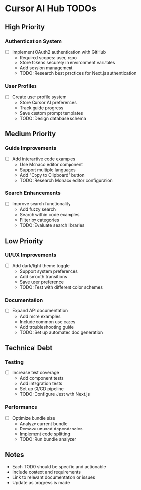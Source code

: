 # Cursor AI Hub TODOs

## High Priority

### Authentication System

- [ ] Implement OAuth2 authentication with GitHub
  - Required scopes: user, repo
  - Store tokens securely in environment variables
  - Add session management
  - TODO: Research best practices for Next.js authentication

### User Profiles

- [ ] Create user profile system
  - Store Cursor AI preferences
  - Track guide progress
  - Save custom prompt templates
  - TODO: Design database schema

## Medium Priority

### Guide Improvements

- [ ] Add interactive code examples
  - Use Monaco editor component
  - Support multiple languages
  - Add "Copy to Clipboard" button
  - TODO: Research Monaco editor configuration

### Search Enhancements

- [ ] Improve search functionality
  - Add fuzzy search
  - Search within code examples
  - Filter by categories
  - TODO: Evaluate search libraries

## Low Priority

### UI/UX Improvements

- [ ] Add dark/light theme toggle
  - Support system preferences
  - Add smooth transitions
  - Save user preference
  - TODO: Test with different color schemes

### Documentation

- [ ] Expand API documentation
  - Add more examples
  - Include common use cases
  - Add troubleshooting guide
  - TODO: Set up automated doc generation

## Technical Debt

### Testing

- [ ] Increase test coverage
  - Add component tests
  - Add integration tests
  - Set up CI/CD pipeline
  - TODO: Configure Jest with Next.js

### Performance

- [ ] Optimize bundle size
  - Analyze current bundle
  - Remove unused dependencies
  - Implement code splitting
  - TODO: Run bundle analyzer

## Notes

- Each TODO should be specific and actionable
- Include context and requirements
- Link to relevant documentation or issues
- Update as progress is made
